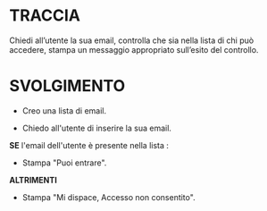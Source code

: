 # TRACCIA

Chiedi all’utente la sua email,
controlla che sia nella lista di chi può accedere,
stampa un messaggio appropriato sull’esito del controllo.

# SVOLGIMENTO

- Creo una lista di email.

- Chiedo all'utente di inserire la sua email.

**SE** l'email dell'utente è presente nella lista :

- Stampa "Puoi entrare".

**ALTRIMENTI**

- Stampa "Mi dispace, Accesso non consentito".